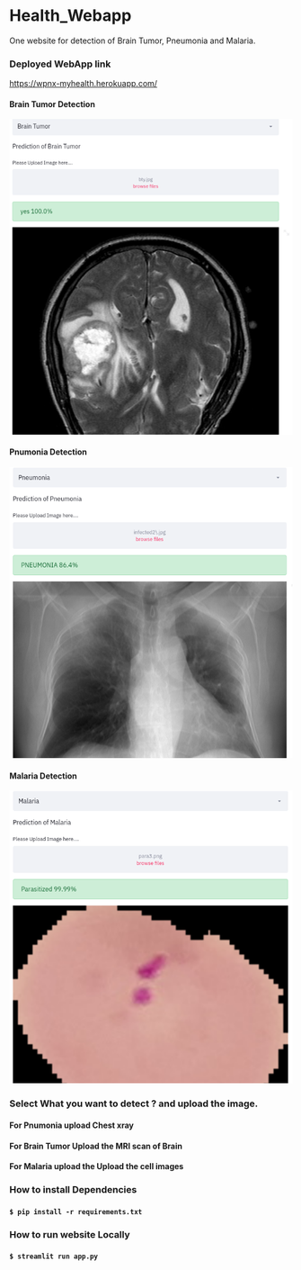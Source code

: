 # Health_Webapp
One website for detection of Brain Tumor, Pneumonia and Malaria. 

### Deployed WebApp link
https://wpnx-myhealth.herokuapp.com/

#### Brain Tumor Detection
<img src="images/new_Bt.png" width="600"  >

#### Pnumonia Detection
<img src="images/newpn.png" width="600"  >

#### Malaria Detection
<img src="images/new_mlra.png" width="600"  >

### Select What you want to detect ? and upload the image.
#### For Pnumonia upload Chest xray
#### For Brain Tumor Upload the MRI scan of Brain
#### For Malaria upload the Upload the cell images


### How to install Dependencies
#### `$ pip install -r requirements.txt`

### How to run website Locally
#### `$ streamlit run app.py`
